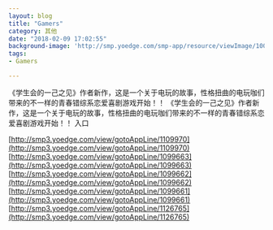 ```yaml
---
layout: blog
title: "Gamers"
category: 其他
date: "2018-02-09 17:02:55"
background-image: 'http://smp.yoedge.com/smp-app/resource/viewImage/1003369appline.png'
tags:
- Gamers

---
```

《学生会的一己之见》作者新作，这是一个关于电玩的故事，性格扭曲的电玩咖们带来的不一样的青春错综系恋爱喜剧游戏开始！！
《学生会的一己之见》作者新作，这是一个关于电玩的故事，性格扭曲的电玩咖们带来的不一样的青春错综系恋爱喜剧游戏开始！！
入口

[http://smp3.yoedge.com/view/gotoAppLine/1109970](http://smp3.yoedge.com/view/gotoAppLine/1109970)
[http://smp3.yoedge.com/view/gotoAppLine/1099663](http://smp3.yoedge.com/view/gotoAppLine/1099663)
[http://smp3.yoedge.com/view/gotoAppLine/1099662](http://smp3.yoedge.com/view/gotoAppLine/1099662)
[http://smp3.yoedge.com/view/gotoAppLine/1099661](http://smp3.yoedge.com/view/gotoAppLine/1099661)
[http://smp3.yoedge.com/view/gotoAppLine/1126765](http://smp3.yoedge.com/view/gotoAppLine/1126765)

        
